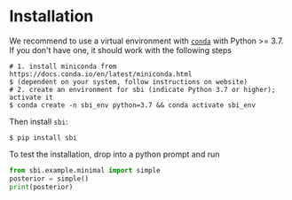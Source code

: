 # Installation

We recommend to use a virtual environment with [`conda`](https://docs.conda.io/en/latest/miniconda.html) with Python >= 3.7.
If you don't have one, it should work with the following steps
```shell
# 1. install miniconda from https://docs.conda.io/en/latest/miniconda.html
$ (dependent on your system, follow instructions on website)
# 2. create an environment for sbi (indicate Python 3.7 or higher); activate it
$ conda create -n sbi_env python=3.7 && conda activate sbi_env
```
Then install `sbi`:
```shell
$ pip install sbi
```
To test the installation, drop into a python prompt and run 
```python
from sbi.example.minimal import simple
posterior = simple()
print(posterior)
``` 